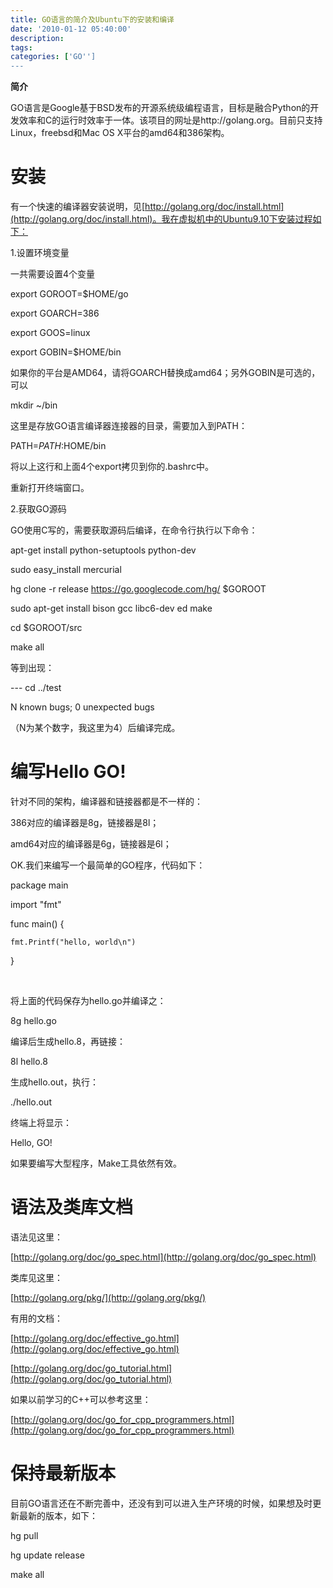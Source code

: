 ```yaml
---
title: GO语言的简介及Ubuntu下的安装和编译
date: '2010-01-12 05:40:00'
description: 
tags: 
categories: ['GO'']
---
```




**简介**



GO语言是Google基于BSD发布的开源系统级编程语言，目标是融合Python的开发效率和C的运行时效率于一体。该项目的网址是http://golang.org。目前只支持Linux，freebsd和Mac OS X平台的amd64和386架构。

# 安装

有一个快速的编译器安装说明，见[http://golang.org/doc/install.html](http://golang.org/doc/install.html)。我在虚拟机中的Ubuntu9.10下安装过程如下：

1.设置环境变量

一共需要设置4个变量

    
export GOROOT=$HOME/go

export GOARCH=386

export GOOS=linux

export GOBIN=$HOME/bin
 




如果你的平台是AMD64，请将GOARCH替换成amd64；另外GOBIN是可选的，可以




mkdir ~/bin
 



这里是存放GO语言编译器连接器的目录，需要加入到PATH：




PATH=${PATH}:$HOME/bin
 



将以上这行和上面4个export拷贝到你的.bashrc中。



重新打开终端窗口。





2.获取GO源码

GO使用C写的，需要获取源码后编译，在命令行执行以下命令：


apt-get install python-setuptools python-dev

sudo easy_install mercurial

hg clone -r release https://go.googlecode.com/hg/ $GOROOT

sudo apt-get install bison gcc libc6-dev ed make

cd $GOROOT/src

make all
&nbsp;


等到出现：



--- cd ../test

N known bugs; 0 unexpected bugs



（N为某个数字，我这里为4）后编译完成。


# 编写Hello GO!

针对不同的架构，编译器和链接器都是不一样的：

386对应的编译器是8g，链接器是8l；

amd64对应的编译器是6g，链接器是6l；

OK.我们来编写一个最简单的GO程序，代码如下：


package main

import "fmt"

func main() {

	fmt.Printf("hello, world\n")

}


&nbsp;

将上面的代码保存为hello.go并编译之：


8g hello.go
&nbsp;

编译后生成hello.8，再链接：


8l hello.8
&nbsp;

生成hello.out，执行：


./hello.out
&nbsp;

终端上将显示：

Hello, GO!

如果要编写大型程序，Make工具依然有效。

# 语法及类库文档

语法见这里：

[http://golang.org/doc/go_spec.html](http://golang.org/doc/go_spec.html)

类库见这里：

[http://golang.org/pkg/](http://golang.org/pkg/)

有用的文档：

[http://golang.org/doc/effective_go.html](http://golang.org/doc/effective_go.html)

[http://golang.org/doc/go_tutorial.html](http://golang.org/doc/go_tutorial.html)

如果以前学习的C++可以参考这里：

[http://golang.org/doc/go_for_cpp_programmers.html](http://golang.org/doc/go_for_cpp_programmers.html)

# 保持最新版本

目前GO语言还在不断完善中，还没有到可以进入生产环境的时候，如果想及时更新最新的版本，如下：



hg pull

hg update release

make all
 

